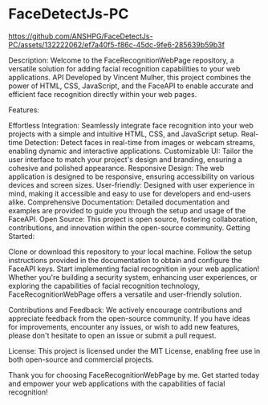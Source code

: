 # FaceDetectJs-PC

https://github.com/ANSHPG/FaceDetectJs-PC/assets/132222062/ef7a40f5-f86c-45dc-9fe6-285639b59b3f

Description:
Welcome to the FaceRecognitionWebPage repository, a versatile solution for adding facial recognition capabilities to your web applications. API Developed by Vincent Mulher, this project combines the power of HTML, CSS, JavaScript, and the FaceAPI to enable accurate and efficient face recognition directly within your web pages.

Features:

Effortless Integration: Seamlessly integrate face recognition into your web projects with a simple and intuitive HTML, CSS, and JavaScript setup.
Real-time Detection: Detect faces in real-time from images or webcam streams, enabling dynamic and interactive applications.
Customizable UI: Tailor the user interface to match your project's design and branding, ensuring a cohesive and polished appearance.
Responsive Design: The web application is designed to be responsive, ensuring accessibility on various devices and screen sizes.
User-friendly: Designed with user experience in mind, making it accessible and easy to use for developers and end-users alike.
Comprehensive Documentation: Detailed documentation and examples are provided to guide you through the setup and usage of the FaceAPI.
Open Source: This project is open source, fostering collaboration, contributions, and innovation within the open-source community.
Getting Started:

Clone or download this repository to your local machine.
Follow the setup instructions provided in the documentation to obtain and configure the FaceAPI keys.
Start implementing facial recognition in your web application!
Whether you're building a security system, enhancing user experiences, or exploring the capabilities of facial recognition technology, FaceRecognitionWebPage offers a versatile and user-friendly solution.

Contributions and Feedback:
We actively encourage contributions and appreciate feedback from the open-source community. If you have ideas for improvements, encounter any issues, or wish to add new features, please don't hesitate to open an issue or submit a pull request.

License:
This project is licensed under the MIT License, enabling free use in both open-source and commercial projects.

Thank you for choosing FaceRecognitionWebPage by me. Get started today and empower your web applications with the capabilities of facial recognition! 

